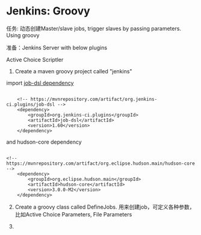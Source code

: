 # Jenkins: Groovy 

任务: 动态创建Master/slave jobs, trigger slaves by passing parameters. Using groovy

准备：Jenkins Server with below plugins

Active Choice
Scriptler

1. Create a maven groovy project called "jenkins"

import [job-dsl dependency](https://mvnrepository.com/artifact/org.jenkins-ci.plugins/job-dsl)

```

	<!-- https://mvnrepository.com/artifact/org.jenkins-ci.plugins/job-dsl -->
	<dependency>
	    <groupId>org.jenkins-ci.plugins</groupId>
	    <artifactId>job-dsl</artifactId>
	    <version>1.60</version>
	</dependency>

```

and hudson-core dependency

```

<!-- https://mvnrepository.com/artifact/org.eclipse.hudson.main/hudson-core -->
    <dependency>
        <groupId>org.eclipse.hudson.main</groupId>
        <artifactId>hudson-core</artifactId>
        <version>3.0.0-M2</version>
    </dependency>

```
2. Create a groovy class called DefineJobs. 用来创建job，可定义各种参数，比如Active Choice Parameters, File Parameters


3. 